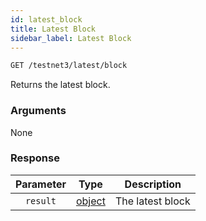 ```yaml
---
id: latest_block
title: Latest Block
sidebar_label: Latest Block
---
```


```bash title=ENDPOINT
GET /testnet3/latest/block
```

Returns the latest block.

### Arguments

None

### Response
| Parameter |                 Type                  |   Description    |
|:---------:|:-------------------------------------:|:----------------:|
| `result`  | [object](../../concepts/05_blocks.md) | The latest block |

